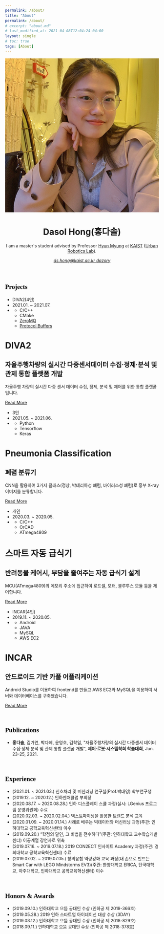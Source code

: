 ```yaml
---
permalink: /about/
title: "About"
permalink: /about/
# excerpt: "about.md"
# last_modified_at: 2021-04-08T12:04:24-04:00
layout: single
# toc: true
tags: [About]
---
```


<header class="header" role="banner" style="margin-bottom:20px;">
    <hgroup><img class="headshot" itemprop="image" src="/files/about/image-20210719210344925.png" alt="Dasol Hong"/>
      <h1 class="name" itemprop="name">Dasol Hong(홍다솔)</h1>
        <div class="user-description" itemprop="description">
            <p>I am a master's student advised by Professor <a href="https://urobot.kaist.ac.kr/url_teams/prof-hyunmyung/">Hyun Myung</a> at <a href="https://kaist.ac.kr/kr/">KAIST</a> (<a href="https://urobot.kaist.ac.kr/">Urban Robotics Lab</a>).</p>
        </div>
    </hgroup>
    <address class="contact-details">   
        <a class="email" href="mailto:ds.hong@kaist.ac.kr" itemprop="email">
            <i class="fas fa-envelope" style="user-select: auto;"></i>
            <span class="content">ds.hong@kaist.ac.kr</span>
        </a>
        <a class="GitHub" href="https://github.com/dazory/" itemprop="email">
            <i class="fab fa-github"></i>
            <span class="content">dazory</span>
        </a>
    </address>
</header>

<br>


<h2 style="
    font-weight: bold;
    font-family: 'Pretendard-Regular' !important;
    color:black !important;
    border: 0 !important;"> Projects </h2>

<div class="blog-card">
    <div class="meta">
        <div class="photo" style="background-image: url(/files/about/image-20210719184530047.png)"></div>
        <ul class="details">
        <li class="author">DIVA2(4인)</li>
        <li class="date">2021.01. ~ 2021.07.</li>
        <li class="tags">
            <ul>
            <li>C/C++</li>
            <li>CMake</li>
            <li><a href="https://zeromq.org/" target="_blank">ZeroMQ</a></li>
            <li><a href="https://developers.google.com/protocol-buffers" target="_blank">Protocol Buffers</a></li>
            </ul>
        </li>
        </ul>
    </div>
    <div class="description">
        <h1>DIVA2</h1>
        <h2>자율주행차량의 실시간 다중센서데이터 수집·정제·분석 및 관제 통합 플랫폼 개발</h2>
        <p>자율주행 차량의 실시간 다중 센서 데이터 수집, 정제, 분석 및 제어를 위한 통합 플랫폼입니다.</p>
        <p class="read-more">
        <a href="https://github.com/dazory/diva2" target="_blank">Read More</a>
        </p>
    </div>
</div>
<div class="blog-card alt">
    <div class="meta">
        <div class="photo" style="background-image: url(/files/about/image-20210719190415893.png)"></div>
        <ul class="details">
        <li class="author">3인</li>
        <li class="date">2021.05. ~ 2021.06.</li>
        <li class="tags">
            <ul>
            <li>Python</li>
            <li>Tensorflow</li>
            <li>Keras</li>
            </ul>
        </li>
        </ul>
    </div>
    <div class="description">
        <h1>Pneumonia Classification</h1>
        <h2>폐렴 분류기</h2>
        <p>CNN을 활용하여 3가지 클래스(정상, 박테리아성 폐렴, 바이러스성 폐렴)로 흉부 X-ray 이미지를 분류합니다.</p>
        <p class="read-more">
        <a href="https://github.com/dazory/Pneumonia-Classification" target="_blank">Read More</a>
        </p>
    </div>
</div>
<div class="blog-card">
    <div class="meta">
        <div class="photo" style="background-image: url(/files/about/image-20210719192637676.png)"></div>
        <ul class="details">
        <li class="author">개인</li>
        <li class="date">2020.03. ~ 2020.05.</li>
        <li class="tags">
            <ul>
            <li>C/C++</li>
            <li>OrCAD</li>
            <li>ATmega4809</li>
            </ul>
        </li>
        </ul>
    </div>
    <div class="description">
        <h1>스마트 자동 급식기</h1>
        <h2>반려동물 케어시, 부담을 줄여주는 자동 급식기 설계</h2>
        <p>MCU(ATmega4809)의 메모리 주소에 접근하여 로드셀, 모터, 블루투스 모듈 등을 제어합니다.</p>
        <p class="read-more">
        <a href="#" onclick="return false;" target="_blank">Read More</a>
        </p>
    </div>
</div>
<div class="blog-card alt">
    <div class="meta">
        <div class="photo" style="background-image: url(/files/about/image-20210719194650595.png)"></div>
        <ul class="details">
        <li class="author">INCAR(4인)</li>
        <li class="date">2019.11. ~ 2020.05.</li>
        <li class="tags">
            <ul>
            <li>Android</li>
            <li>JAVA</li>
            <li>MySQL</li>
            <li>AWS EC2</li>
            </ul>
        </li>
        </ul>
    </div>
    <div class="description">
        <h1>INCAR</h1>
        <h2>안드로이드 기반 카풀 어플리케이션</h2>
        <p>Android Studio를 이용하여 frontend를 만들고 AWS EC2와 MySQL을 이용하여 서버와 데이터베이스를 구축했습니다.</p>
        <p class="read-more">
        <a href="#" onclick="return false;" target="_blank">Read More</a>
        </p>
    </div>
</div>


<br>


<h2 style="
    font-weight: bold;
    font-family: 'Pretendard-Regular' !important;
    color:black !important;
    border: 0 !important;"> Publications </h2>

* **홍다솔**, 김가연, 박다혜, 윤영호, 김학일, "자율주행차량의 실시간 다중센서 데이터 수집·정제·분석 및 관제 통합 플랫폼 개발", **제어·로봇·시스템학회 학술대회**, Jun. 23-25, 2021.




<br>    


<h2 style="
    font-weight: bold;
    font-family: 'Pretendard-Regular' !important;
    color:black !important;
    border: 0 !important;"> Experience </h2>

* (2021.01. ~ 2021.03.) 신호처리 및 머신러닝 연구실(Prof.박대영) 학부연구생
* (2019.12. ~ 2020.12.) 인하벤처클럽 부회장
* (2020.08.17. ~ 2020.08.28.) 인하 디스플레이 스쿨 과정(실시: LGenius 프로그램 운영위원회) 수료
* (2020.02.03. ~ 2020.02.04.) 텍스트마이닝을 활용한 트렌드 분석 교육
* (2020.01.09. ~ 2020.01.14.) 사례로 배우는 빅데이터와 머신러닝 과정(주관: 인하대학교 공학교육혁신센터) 이수
* (2019.09.20.) “학점의 달인, 그 비법을 전수하다”(주관: 인하대학교 교수학습개발센터) 이공계열 강연자로 위촉
* (2019.07.16. ~ 2019.07.18.) 2019 CON2ECT 인사이트 Academy 과정(주관: 경희대학교 공학교육혁신센터) 수료
* (2019.07.02. ~ 2019.07.05.) 창의융합 역량강화 교육 과정(내 손으로 만드는 Smart Car with LEGO Mindstorms EV3)(주관: 한양대학교 ERICA, 단국대학교, 아주대학교, 인하대학교 공학교육혁신센터) 이수

<br>

<h2 style="
    font-weight: bold;
    font-family: 'Pretendard-Regular' !important;
    color:black !important;
    border: 0 !important;"> Honors & Awards </h2>

* (2019.09.10.) 인하대학교 으뜸 공대인 수상 (인하공 제 2019-366호)
* (2019.05.28.) 2019 인하 스타트업 아이데이션 대상 수상 (3DAY)
* (2019.03.12.) 인하대학교 으뜸 공대인 수상 (인하공 제 2018-829호)
* (2018.09.11.) 인하대학교 으뜸 공대인 수상 (인하공 제 2018-378호)


